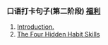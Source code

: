 ### 口语打卡句子(第二阶段) [福利](http://www.ximalaya.com/19778810/album/4486765)
1. [Introduction.](https://mp.weixin.qq.com/s?__biz=MzI1NzIyNjU4Ng==&mid=100000008&idx=1&sn=92d25a39548e08efec22c846bc761513)  
2. [The Four Hidden Habit Skills](https://mp.weixin.qq.com/s?__biz=MzI1NzIyNjU4Ng==&mid=100000017&idx=1&sn=6ee8daec34fa1b45e9c91000d62ec019)